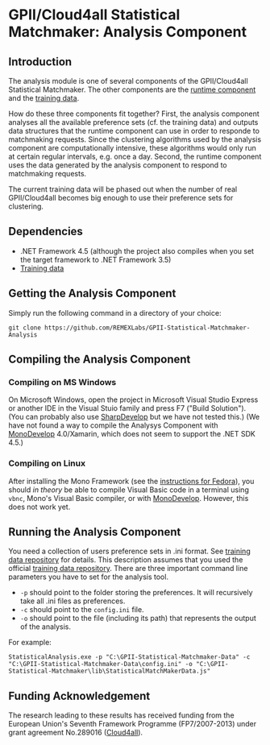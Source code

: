 # GPII/Cloud4all Statistical Matchmaker: Analysis Component

## Introduction

The analysis module is one of several components of the GPII/Cloud4all Statistical Matchmaker. 
The other components are the [runtime component](https://github.com/REMEXLabs/GPII-Statistical-Matchmaker) and 
the [training data](https://github.com/REMEXLabs/GPII-Statistical-Matchmaker-Data). 

How do these three components fit together? 
First, the analysis component analyses all the available preference sets (cf. the training data) and outputs
data structures that the runtime component can use in order to responde to matchmaking requests. 
Since the clustering algorithms used by the analysis component are computationally intensive, 
these algorithms would only run at certain regular intervals, e.g. once a day. 
Second, the runtime component uses the data generated by the analysis component to respond to matchmaking requests. 

The current training data will be phased out when the number of real GPII/Cloud4all becomes big enough to
use their preference sets for clustering. 

## Dependencies

* .NET Framework 4.5 (although the project also compiles when you set the target framework to .NET Framework 3.5)
* [Training data](http://issues.gpii.net/browse/GPII-1121)

## Getting the Analysis Component

Simply run the following command in a directory of your choice: 
```
git clone https://github.com/REMEXLabs/GPII-Statistical-Matchmaker-Analysis
```

## Compiling the Analysis Component

### Compiling on MS Windows
On Microsoft Windows, open the project in Microsoft Visual Studio Express or another IDE in the Visual Stuio family
and press F7 ("Build Solution"). 
(You can probably also use [SharpDevelop](https://github.com/icsharpcode/SharpDevelop/wiki/Keyboard-Shortcuts#09) 
but we have not tested this.) 
(We have not found a way to compile the Analysys Component with [MonoDevelop](http://www.monodevelop.com/) 4.0/Xamarin,
which does not seem to support the .NET SDK 4.5.)

### Compiling on Linux
After installing the Mono Framework (see the [instructions for Fedora](http://www.mono-project.com/docs/getting-started/install/linux/#centos-fedora-and-derivatives)), you should *in theory* be able to compile Visual Basic code in a terminal using `vbnc`, Mono's Visual Basic compiler, or with [MonoDevelop](http://www.monodevelop.com/). However, this does not work yet.

## Running the Analysis Component

You need a collection of users preference sets in .ini format. See [training data repository](https://github.com/REMEXLabs/GPII-Statistical-Matchmaker-Data) for details. This description assumes that you used the official [training data repository](https://github.com/REMEXLabs/GPII-Statistical-Matchmaker-Data).
There are three important command line parameters you have to set for the analysis tool.
* `-p` should point to the folder storing the preferences. It will recursively take all .ini files as preferences.
* `-c` should point to the `config.ini` file.
* `-o` should point to the file (including its path) that represents the output of the analysis. 

For example:
```
StatisticalAnalysis.exe -p "C:\GPII-Statistical-Matchmaker-Data" -c "C:\GPII-Statistical-Matchmaker-Data\config.ini" -o "C:\GPII-Statistical-Matchmaker\lib\StatisticalMatchMakerData.js"
```


## Funding Acknowledgement

The research leading to these results has received funding from the European
Union's Seventh Framework Programme (FP7/2007-2013) under grant agreement No.289016
([Cloud4all](http://www.cloud4all.info/)).
